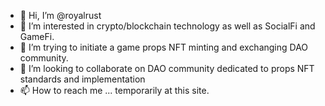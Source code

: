 - 👋 Hi, I’m @royalrust
- 👀 I’m interested in crypto/blockchain technology as well as SocialFi and GameFi.
- 🌱 I’m trying to initiate a game props NFT minting and exchanging DAO community.
- 💞️ I’m looking to collaborate on DAO community dedicated to props NFT standards and implementation
- 📫 How to reach me ... temporarily at this site.

<!---
royalrust/royalrust is a ✨ special ✨ repository because its `README.md` (this file) appears on your GitHub profile.
You can click the Preview link to take a look at your changes.
--->
